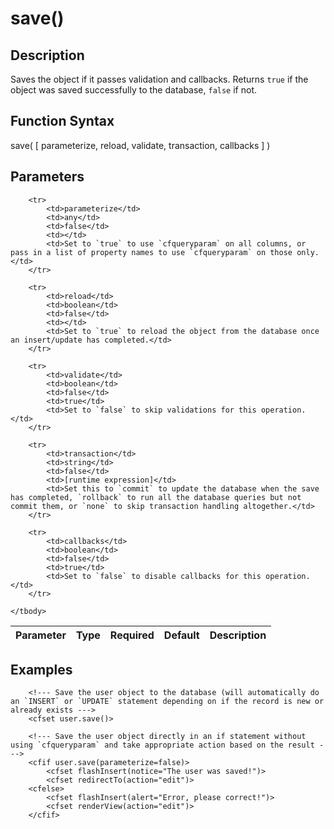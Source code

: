 # save()

## Description
Saves the object if it passes validation and callbacks. Returns `true` if the object was saved successfully to the database, `false` if not.

## Function Syntax
save( [ parameterize, reload, validate, transaction, callbacks ] )


## Parameters
<table>
	<thead>
		<tr>
			<th>Parameter</th>
			<th>Type</th>
			<th>Required</th>
			<th>Default</th>
			<th>Description</th>
		</tr>
	</thead>
	<tbody>
		
		<tr>
			<td>parameterize</td>
			<td>any</td>
			<td>false</td>
			<td></td>
			<td>Set to `true` to use `cfqueryparam` on all columns, or pass in a list of property names to use `cfqueryparam` on those only.</td>
		</tr>
		
		<tr>
			<td>reload</td>
			<td>boolean</td>
			<td>false</td>
			<td></td>
			<td>Set to `true` to reload the object from the database once an insert/update has completed.</td>
		</tr>
		
		<tr>
			<td>validate</td>
			<td>boolean</td>
			<td>false</td>
			<td>true</td>
			<td>Set to `false` to skip validations for this operation.</td>
		</tr>
		
		<tr>
			<td>transaction</td>
			<td>string</td>
			<td>false</td>
			<td>[runtime expression]</td>
			<td>Set this to `commit` to update the database when the save has completed, `rollback` to run all the database queries but not commit them, or `none` to skip transaction handling altogether.</td>
		</tr>
		
		<tr>
			<td>callbacks</td>
			<td>boolean</td>
			<td>false</td>
			<td>true</td>
			<td>Set to `false` to disable callbacks for this operation.</td>
		</tr>
		
	</tbody>
</table>


## Examples
	
		<!--- Save the user object to the database (will automatically do an `INSERT` or `UPDATE` statement depending on if the record is new or already exists --->
		<cfset user.save()>

		<!--- Save the user object directly in an if statement without using `cfqueryparam` and take appropriate action based on the result --->
		<cfif user.save(parameterize=false)>
			<cfset flashInsert(notice="The user was saved!")>
			<cfset redirectTo(action="edit")>
		<cfelse>
			<cfset flashInsert(alert="Error, please correct!")>
			<cfset renderView(action="edit")>
		</cfif>

